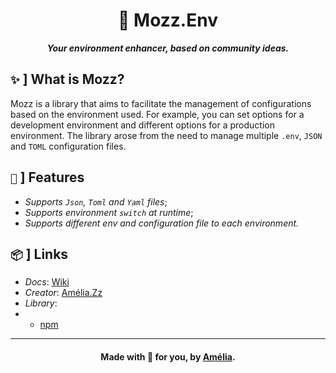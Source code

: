 <h1 align='center'>🍃 Mozz.Env</h1>
<p align='center'><i><strong>Your environment enhancer, based on community ideas.</strong></i></p>

## `✨` ] What is Mozz?

Mozz is a library that aims to facilitate the management of configurations based on the environment used. For example, you can set options for a development environment and different options for a production environment. The library arose from the need to manage multiple `.env`, `JSON` and `TOML` configuration files.

## `🚀` ] Features

-   _Supports `Json`, `Toml` and `Yaml` files_;
-   _Supports environment `switch` at runtime_;
-   _Supports different env and configuration file to each environment._

## `📦` ] Links

-   _Docs_: [Wiki](https://github.com/Canary2000/mozz.env/wiki)
-   _Creator_: [Amélia.Zz](https://github.com/Canary2000)
-   _Library_:
-   -   [npm](https://npmjs.com/package/mozz.env)

<hr />
<h4 align='center'>Made with 💜 for you, by <a href='https://github.com/Canary2000'>Amélia</a>.</h4>
